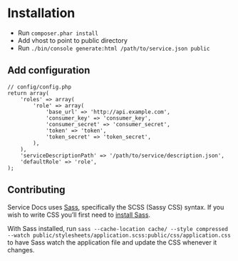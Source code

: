 Installation
=======================

* Run `composer.phar install`
* Add vhost to point to public directory
* Run `./bin/console generate:html /path/to/service.json public`

Add configuration
-----------------
    // config/config.php
    return array(
        'roles' => array(
            'role' => array(
                'base_url' => 'http://api.example.com',
                'consumer_key' => 'consumer_key',
                'consumer_secret' => 'consumer_secret',
                'token' => 'token',
                'token_secret' => 'token_secret',
            ),
        ),
        'serviceDescriptionPath' => '/path/to/service/description.json',
        'defaultRole' => 'role',
    );

Contributing
------------

Service Docs uses [Sass](http://sass-lang.com), specifically the SCSS (Sassy CSS) syntax. If you wish to write CSS you’ll 
first need to [install Sass](http://sass-lang.com/install).

With Sass installed, run `sass --cache-location cache/ --style compressed --watch public/stylesheets/application.scss:public/css/application.css` 
to have Sass watch the application file and update the CSS whenever it changes.

